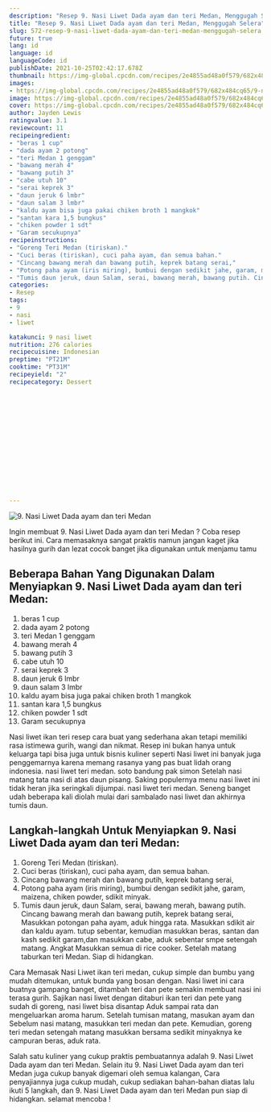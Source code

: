 ```yaml
---
description: "Resep 9. Nasi Liwet Dada ayam dan teri Medan, Menggugah Selera"
title: "Resep 9. Nasi Liwet Dada ayam dan teri Medan, Menggugah Selera"
slug: 572-resep-9-nasi-liwet-dada-ayam-dan-teri-medan-menggugah-selera
future: true
lang: id
language: id
languageCode: id
publishDate: 2021-10-25T02:42:17.678Z 
thumbnail: https://img-global.cpcdn.com/recipes/2e4855ad48a0f579/682x484cq65/9-nasi-liwet-dada-ayam-dan-teri-medan-foto-resep-utama.webp
images:
- https://img-global.cpcdn.com/recipes/2e4855ad48a0f579/682x484cq65/9-nasi-liwet-dada-ayam-dan-teri-medan-foto-resep-utama.webp
image: https://img-global.cpcdn.com/recipes/2e4855ad48a0f579/682x484cq65/9-nasi-liwet-dada-ayam-dan-teri-medan-foto-resep-utama.webp
cover: https://img-global.cpcdn.com/recipes/2e4855ad48a0f579/682x484cq65/9-nasi-liwet-dada-ayam-dan-teri-medan-foto-resep-utama.webp
author: Jayden Lewis
ratingvalue: 3.1
reviewcount: 11
recipeingredient:
- "beras 1 cup"
- "dada ayam 2 potong"
- "teri Medan 1 genggam"
- "bawang merah 4"
- "bawang putih 3"
- "cabe utuh 10"
- "serai keprek 3"
- "daun jeruk 6 lmbr"
- "daun salam 3 lmbr"
- "kaldu ayam bisa juga pakai chiken broth 1 mangkok"
- "santan kara 1,5 bungkus"
- "chiken powder 1 sdt"
- "Garam secukupnya"
recipeinstructions:
- "Goreng Teri Medan (tiriskan)."
- "Cuci beras (tiriskan), cuci paha ayam, dan semua bahan."
- "Cincang bawang merah dan bawang putih, keprek batang serai,"
- "Potong paha ayam (iris miring), bumbui dengan sedikit jahe, garam, maizena, chiken powder, sdikit minyak."
- "Tumis daun jeruk, daun Salam, serai, bawang merah, bawang putih. Cincang bawang merah dan bawang putih, keprek batang serai, Masukkan potongan paha ayam, aduk hingga rata. Masukkan sdikit air dan kaldu ayam. tutup sebentar, kemudian masukkan beras, santan dan kash sedikit garam,dan masukkan cabe, aduk sebentar smpe setengah matang. Angkat Masukkan semua di rice cooker. Setelah matang taburkan teri Medan. Siap di hidangkan."
categories:
- Resep
tags:
- 9
- nasi
- liwet

katakunci: 9 nasi liwet 
nutrition: 276 calories
recipecuisine: Indonesian
preptime: "PT21M"
cooktime: "PT31M"
recipeyield: "2"
recipecategory: Dessert


     
    
    
    
    
    
    
    
    
    
    
      
    
---
```



![9. Nasi Liwet Dada ayam dan teri Medan](https://img-global.cpcdn.com/recipes/2e4855ad48a0f579/682x484cq65/9-nasi-liwet-dada-ayam-dan-teri-medan-foto-resep-utama.webp)

Ingin membuat 9. Nasi Liwet Dada ayam dan teri Medan ? Coba resep berikut ini. Cara memasaknya sangat praktis namun jangan kaget jika hasilnya gurih dan lezat cocok banget jika digunakan untuk menjamu tamu

<!--inarticleads1-->

## Beberapa Bahan Yang Digunakan Dalam Menyiapkan 9. Nasi Liwet Dada ayam dan teri Medan:

1. beras 1 cup
1. dada ayam 2 potong
1. teri Medan 1 genggam
1. bawang merah 4
1. bawang putih 3
1. cabe utuh 10
1. serai keprek 3
1. daun jeruk 6 lmbr
1. daun salam 3 lmbr
1. kaldu ayam bisa juga pakai chiken broth 1 mangkok
1. santan kara 1,5 bungkus
1. chiken powder 1 sdt
1. Garam secukupnya

Nasi liwet ikan teri resep cara buat yang sederhana akan tetapi memiliki rasa istimewa gurih, wangi dan nikmat. Resep ini bukan hanya untuk keluarga tapi bisa juga untuk bisnis kuliner seperti Nasi liwet ini banyak juga penggemarnya karena memang rasanya yang pas buat lidah orang indonesia. nasi liwet teri medan. soto bandung pak simon Setelah nasi matang tata nasi di atas daun pisang. Saking populernya menu nasi liwet ini tidak heran jika seringkali dijumpai. nasi liwet teri medan. Seneng banget udah beberapa kali diolah mulai dari sambalado nasi liwet dan akhirnya tumis daun. 

<!--inarticleads2-->

## Langkah-langkah Untuk Menyiapkan 9. Nasi Liwet Dada ayam dan teri Medan:

1. Goreng Teri Medan (tiriskan).
1. Cuci beras (tiriskan), cuci paha ayam, dan semua bahan.
1. Cincang bawang merah dan bawang putih, keprek batang serai,
1. Potong paha ayam (iris miring), bumbui dengan sedikit jahe, garam, maizena, chiken powder, sdikit minyak.
1. Tumis daun jeruk, daun Salam, serai, bawang merah, bawang putih. Cincang bawang merah dan bawang putih, keprek batang serai, Masukkan potongan paha ayam, aduk hingga rata. Masukkan sdikit air dan kaldu ayam. tutup sebentar, kemudian masukkan beras, santan dan kash sedikit garam,dan masukkan cabe, aduk sebentar smpe setengah matang. Angkat Masukkan semua di rice cooker. Setelah matang taburkan teri Medan. Siap di hidangkan.


Cara Memasak Nasi Liwet ikan teri medan, cukup simple dan bumbu yang mudah ditemukan, untuk bunda yang bosan dengan. Nasi liwet ini cara buatnya gampang banget, ditambah teri dan pete semakin membuat nasi ini terasa gurih. Sajikan nasi liwet dengan ditaburi ikan teri dan pete yang sudah di goreng, nasi liwet bisa disantap Aduk sampai rata dan mengeluarkan aroma harum. Setelah tumisan matang, masukan ayam dan Sebelum nasi matang, masukkan teri medan dan pete. Kemudian, goreng teri medan setengah matang masukkan bersama sedikit minyaknya ke campuran beras, aduk rata. 

Salah satu kuliner yang cukup praktis pembuatannya adalah  9. Nasi Liwet Dada ayam dan teri Medan. Selain itu  9. Nasi Liwet Dada ayam dan teri Medan  juga cukup banyak digemari oleh semua kalangan, Cara penyajiannya juga cukup mudah, cukup sediakan bahan-bahan diatas lalu ikuti 5 langkah, dan  9. Nasi Liwet Dada ayam dan teri Medan  pun siap di hidangkan. selamat mencoba !
